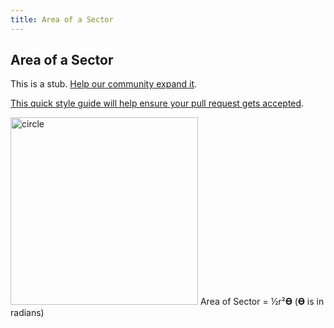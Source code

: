 ```yaml
---
title: Area of a Sector
---
```

## Area of a Sector

This is a stub. <a href='https://github.com/freecodecamp/guides/tree/master/src/pages/mathematics/area-of-a-sector/index.md' target='_blank' rel='nofollow'>Help our community expand it</a>.

<a href='https://github.com/freecodecamp/guides/blob/master/README.md' target='_blank' rel='nofollow'>This quick style guide will help ensure your pull request gets accepted</a>.

<!-- The article goes here, in GitHub-flavored Markdown. Feel free to add YouTube videos, images, and CodePen/JSBin embeds  -->
<img src="https://image01.ipracticemath.com/content/imageslm/Trignometry/sub.png" alt="circle" width="300"/>    
Area of Sector = ½r²𝚹 (𝚹 is in radians)
<!-- #### More Information: -->
<!-- Please add any articles you think might be helpful to read before writing the article -->


